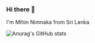 ### Hi there 👋
I'm Mihin Nimnaka from Sri Lanka

![Anurag's GitHub stats](https://github-readme-stats.vercel.app/api?username=mihinN&show_icons=true&theme=dark)
